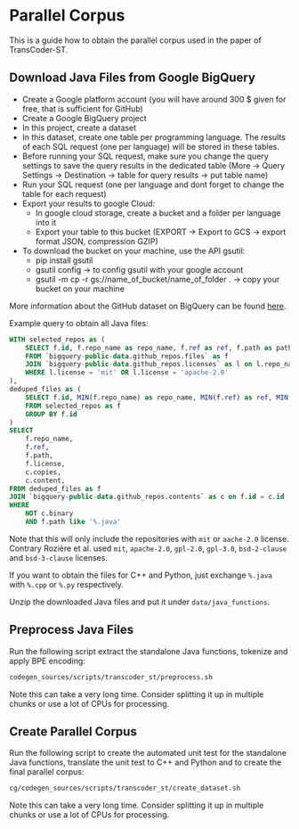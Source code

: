 # Parallel Corpus

This is a guide how to obtain the parallel corpus used in the paper of TransCoder-ST.

## Download Java Files from Google BigQuery
- Create a Google platform account (you will have around 300 $ given for free, that is sufficient for GitHub)
- Create a Google BigQuery project
- In this project, create a dataset
- In this dataset, create one table per programming language. The results of each SQL request (one per language) will be stored in these tables.
- Before running your SQL request, make sure you change the query settings to save the query results in the dedicated table (More -> Query Settings -> Destination -> table for query results -> put table name)
- Run your SQL request (one per language and dont forget to change the table for each request)
- Export your results to google Cloud:
  - In google cloud storage, create a bucket and a folder per language into it
  - Export your table to this bucket (EXPORT -> Export to GCS -> export format JSON, compression GZIP)
- To download the bucket on your machine, use the API gsutil:
  - pip install gsutil
  - gsutil config -> to config gsutil with your google account
  - gsutil -m cp -r gs://name_of_bucket/name_of_folder . -> copy your bucket on your machine

More information about the GitHub dataset on BigQuery can be found [here](https://cloud.google.com/blog/topics/public-datasets/github-on-bigquery-analyze-all-the-open-source-code).

Example query to obtain all Java files:

```sql
WITH selected_repos as (
    SELECT f.id, f.repo_name as repo_name, f.ref as ref, f.path as path, l.license
    FROM `bigquery-public-data.github_repos.files` as f
    JOIN `bigquery-public-data.github_repos.licenses` as l on l.repo_name = f.repo_name
    WHERE l.license = 'mit' OR l.license = 'apache-2.0'
),
deduped_files as (
    SELECT f.id, MIN(f.repo_name) as repo_name, MIN(f.ref) as ref, MIN(f.path) as path, MIN(f.license) as license
    FROM selected_repos as f
    GROUP BY f.id
)
SELECT
    f.repo_name,
    f.ref,
    f.path,
    f.license,
    c.copies,
    c.content,
FROM deduped_files as f
JOIN `bigquery-public-data.github_repos.contents` as c on f.id = c.id
WHERE
    NOT c.binary
    AND f.path like '%.java'
```

Note that this will only include the repositories with `mit` or `aache-2.0` license. Contrary Rozière et al. used `mit`, `apache-2.0`, `gpl-2.0`, `gpl-3.0`, `bsd-2-clause` and `bsd-3-clause` licenses.

If you want to obtain the files for C++ and Python, just exchange `%.java` with `%.cpp` or `%.py` respectively.

Unzip the downloaded Java files and put it under `data/java_functions`.

## Preprocess Java Files
Run the following script extract the standalone Java functions, tokenize and apply BPE encoding:

```sh
codegen_sources/scripts/transcoder_st/preprocess.sh
```

Note this can take a very long time. Consider splitting it up in multiple chunks or use a lot of CPUs for processing.

## Create Parallel Corpus
Run the following script to create the automated unit test for the standalone Java functions, translate the unit test to C++ and Python and to create the final parallel corpus:

```sh
cg/codegen_sources/scripts/transcoder_st/create_dataset.sh
```

Note this can take a very long time. Consider splitting it up in multiple chunks or use a lot of CPUs for processing.
